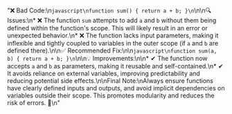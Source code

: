 "❌ Bad Code:\n```javascript\nfunction sum() { return a + b; }\n```\n\n🔍 Issues:\n*   ❌ The function `sum` attempts to add `a` and `b` without them being defined within the function's scope. This will likely result in an error or unexpected behavior.\n*   ❌ The function lacks input parameters, making it inflexible and tightly coupled to variables in the outer scope (if `a` and `b` are defined there).\n\n✅ Recommended Fix:\n\n```javascript\nfunction sum(a, b) { return a + b; }\n```\n\n💡 Improvements:\n\n*   ✔ The function now accepts `a` and `b` as parameters, making it reusable and self-contained.\n*   ✔ It avoids reliance on external variables, improving predictability and reducing potential side effects.\n\nFinal Note:\nAlways ensure functions have clearly defined inputs and outputs, and avoid implicit dependencies on variables outside their scope. This promotes modularity and reduces the risk of errors. 🚀\n"